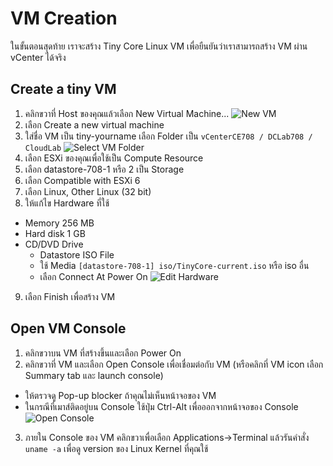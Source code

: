 # VM Creation

ในขั้นตอนสุดท้าย เราจะสร้าง Tiny Core Linux VM เพื่อยืนยันว่าเราสามารถสร้าง VM ผ่าน vCenter ได้จริง

## Create a tiny VM
1. คลิกขวาที่ Host ของคุณแล้วเลือก New Virtual Machine...
![New VM](http://goo.gl/206e0S)
2. เลือก Create a new virtual machine
3. ใส่ชื่อ VM เป็น tiny-yourname เลือก Folder เป็น `vCenterCE708 / DCLab708 / CloudLab`
![Select VM Folder](http://goo.gl/fOJNDw)
4. เลือก ESXi ของคุณเพื่อใช้เป็น Compute Resource
5. เลือก datastore-708-1 หรือ 2 เป็น Storage
6. เลือก Compatible with ESXi 6
7. เลือก Linux, Other Linux (32 bit)
8. ให้แก้ไข Hardware ที่ใช้
 * Memory 256 MB
 * Hard disk 1 GB
 * CD/DVD Drive
    * Datastore ISO File
    * ใช้ Media `[datastore-708-1] iso/TinyCore-current.iso` หรือ iso อื่น
    * เลือก Connect At Power On
![Edit Hardware](http://goo.gl/z5NGrD)
9. เลือก Finish เพื่อสร้าง VM

## Open VM Console
1. คลิกขวาบน VM ที่สร้างขึ้นและเลือก Power On
2. คลิกขวาที่ VM และเลือก Open Console เพื่อเชื่อมต่อกับ VM (หรือคลิกที่ VM icon เลือก Summary tab และ launch console)
 * ให้ตรวจดู Pop-up blocker ถ้าคุณไม่เห็นหน้าจอของ VM
 * ในกรณีที่เมาส์ติดอยู่บน Console ใช้ปุ่ม Ctrl-Alt เพื่อออกจากหน้าจอของ Console
![Open Console](http://goo.gl/x2bpQv)
3. ภายใน Console ของ VM คลิกขวาเพื่อเลือก Applications->Terminal แล้วรันคำสั่ง `uname -a` เพื่อดู version ของ Linux Kernel ที่คุณใช้
